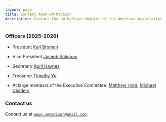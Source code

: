 ```yaml
---
layout: page
title: Contact AAUP UW-Madison
description: Contact the UW-Madison chapter of the American Association of University Professors
---
```


### Officers (2025-2026)

- President [Karl Broman](https://kbroman.org)

- Vice President [Joseph Salmons](https://langsci.wisc.edu/staff/joe-salmons/)

- Secretary [April Haynes](https://history.wisc.edu/people/haynes-april/)

- Treasurer [Timothy Yu](https://english.wisc.edu/staff/yu-timothy/)

- At large members of the Executive Committee: [Matthew Hora](https://eps.education.wisc.edu/fac-staff/hora-matthew/),
[Michael Childers](https://schoolforworkers.wisc.edu/michael-childers/)

### Contact us

Contact us at
[`aaup.uwmadison@gmail.com`](mailto:aaup.uwmadison@gmail.com).
